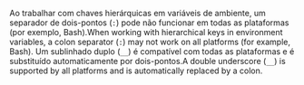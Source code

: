 <span data-ttu-id="4e3cd-101">Ao trabalhar com chaves hierárquicas em variáveis ​​de ambiente, um separador de dois-pontos (`:`) pode não funcionar em todas as plataformas (por exemplo, Bash).</span><span class="sxs-lookup"><span data-stu-id="4e3cd-101">When working with hierarchical keys in environment variables, a colon separator (`:`) may not work on all platforms (for example, Bash).</span></span> <span data-ttu-id="4e3cd-102">Um sublinhado duplo (`__`) é compatível com todas as plataformas e é substituído automaticamente por dois-pontos.</span><span class="sxs-lookup"><span data-stu-id="4e3cd-102">A double underscore (`__`) is supported by all platforms and is automatically replaced by a colon.</span></span>
